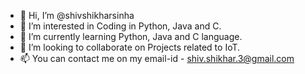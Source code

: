 - 👋 Hi, I’m @shivshikharsinha
- 👀 I’m interested in Coding in Python, Java and C.
- 🌱 I’m currently learning Python, Java and C language.
- 💞️ I’m looking to collaborate on Projects related to IoT. 
- 📫 You can contact me on my email-id - shiv.shikhar.3@gmail.com

<!---
shivshikharsinha/shivshikharsinha is a ✨ special ✨ repository because its `README.md` (this file) appears on your GitHub profile.
You can click the Preview link to take a look at your changes.
--->
